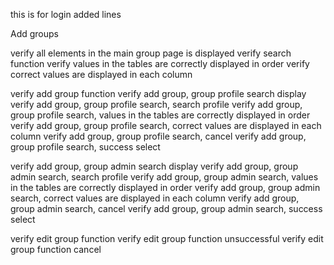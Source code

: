 this is for login
added lines

Add groups

verify all elements in the main group page is displayed
verify search function
verify values in the tables are correctly displayed in order
verify correct values are displayed in each column


verify add group function
verify add group, group profile search display
verify add group, group profile search, search profile
verify add group, group profile search, values in the tables are correctly displayed in order
verify add group, group profile search, correct values are displayed in each column
verify add group, group profile search, cancel
verify add group, group profile search, success select

verify add group, group admin search display
verify add group, group admin search, search profile
verify add group, group admin search, values in the tables are correctly displayed in order
verify add group, group admin search, correct values are displayed in each column
verify add group, group admin search, cancel
verify add group, group admin search, success select

verify edit group function
verify edit group function unsuccessful
verify edit group function cancel
